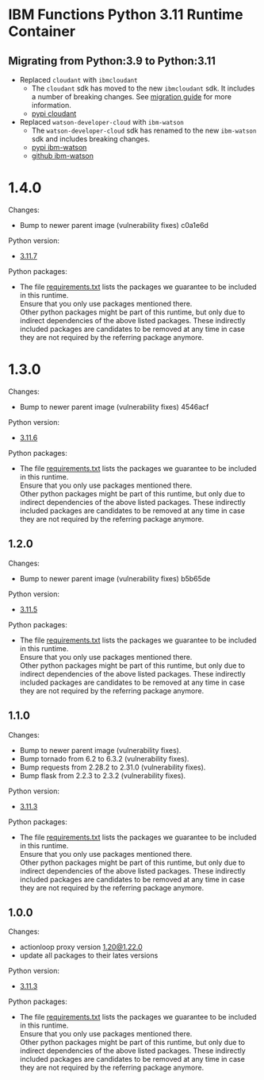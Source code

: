 # IBM Functions Python 3.11 Runtime Container

## Migrating from Python:3.9 to Python:3.11
  - Replaced `cloudant` with `ibmcloudant`  
    - The `cloudant` sdk has moved to the new `ibmcloudant` sdk. It includes a number of breaking changes. See [migration guide](https://github.com/cloudant/python-cloudant/blob/master/MIGRATION.md) for more information.
    - [pypi cloudant](https://pypi.org/project/cloudant/)
  - Replaced `watson-developer-cloud` with `ibm-watson`
    - The `watson-developer-cloud` sdk has renamed to the new `ibm-watson` sdk and includes breaking changes.
    - [pypi ibm-watson](https://pypi.org/project/ibm-watson/)
    - [github ibm-watson](https://github.com/watson-developer-cloud/python-sdk)

# 1.4.0 
Changes:
  - Bump to newer parent image (vulnerability fixes) c0a1e6d

Python version:
  - [3.11.7](https://www.python.org/downloads/release/python-3117/)

Python packages:
  - The file [requirements.txt](requirements.txt) lists the packages we guarantee to be included in this runtime.<br/>
    Ensure that you only use packages mentioned there.<br/>
    Other python packages might be part of this runtime, but only due to indirect dependencies of the above listed packages. These indirectly included packages are candidates to be removed at any time in case they are not required by the referring package anymore.

# 1.3.0 
Changes:
  - Bump to newer parent image (vulnerability fixes) 4546acf

Python version:
  - [3.11.6](https://www.python.org/downloads/release/python-3116/)

Python packages:
  - The file [requirements.txt](requirements.txt) lists the packages we guarantee to be included in this runtime.<br/>
    Ensure that you only use packages mentioned there.<br/>
    Other python packages might be part of this runtime, but only due to indirect dependencies of the above listed packages. These indirectly included packages are candidates to be removed at any time in case they are not required by the referring package anymore.

## 1.2.0
Changes:
  - Bump to newer parent image (vulnerability fixes) b5b65de

Python version:
  - [3.11.5](https://www.python.org/downloads/release/python-3115/)

Python packages:
  - The file [requirements.txt](requirements.txt) lists the packages we guarantee to be included in this runtime.<br/>
    Ensure that you only use packages mentioned there.<br/>
    Other python packages might be part of this runtime, but only due to indirect dependencies of the above listed packages. These indirectly included packages are candidates to be removed at any time in case they are not required by the referring package anymore.

## 1.1.0
Changes:
  - Bump to newer parent image (vulnerability fixes).
  - Bump tornado from 6.2 to 6.3.2 (vulnerability fixes).
  - Bump requests from 2.28.2 to 2.31.0 (vulnerability fixes).
  - Bump flask from 2.2.3 to 2.3.2 (vulnerability fixes).

Python version:
  - [3.11.3](https://www.python.org/downloads/release/python-3113/)

Python packages:
  - The file [requirements.txt](requirements.txt) lists the packages we guarantee to be included in this runtime.<br/>
    Ensure that you only use packages mentioned there.<br/>
    Other python packages might be part of this runtime, but only due to indirect dependencies of the above listed packages. These indirectly included packages are candidates to be removed at any time in case they are not required by the referring package anymore.

## 1.0.0
Changes:
 - actionloop proxy version 1.20@1.22.0
  - update all packages to their lates versions 

Python version:
  - [3.11.3](https://www.python.org/downloads/release/python-3113/)

Python packages:
  - The file [requirements.txt](requirements.txt) lists the packages we guarantee to be included in this runtime.<br/>
    Ensure that you only use packages mentioned there.<br/>
    Other python packages might be part of this runtime, but only due to indirect dependencies of the above listed packages. These indirectly included packages are candidates to be removed at any time in case they are not required by the referring package anymore.

